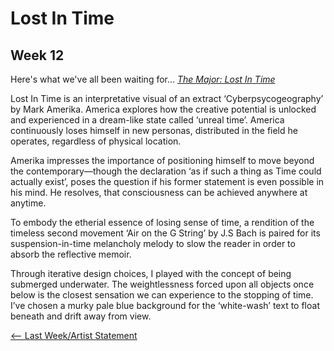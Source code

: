 # Lost In Time

## Week 12

Here's what we've all been waiting for... [*The Major: Lost In Time*](https://bridieotoole.github.io/codewords/week_12/LostInTime/)

Lost In Time is an interpretative visual of an extract ‘Cyberpsycogeography’ by Mark Amerika. America explores how the creative potential is unlocked and experienced in a dream-like state called ‘unreal time’. America continuously loses himself in new personas, distributed in the field he operates, regardless of physical location.

Amerika impresses the importance of positioning himself to move beyond the contemporary—though the declaration ‘as if such a thing as Time could actually exist’, poses the question if his former statement is even possible in his mind. He resolves, that consciousness can be achieved anywhere at anytime.

To embody the etherial essence of losing sense of time, a rendition of the timeless second movement ‘Air on the G String’ by J.S Bach is paired for its suspension-in-time melancholy melody to slow the reader in order to absorb the reflective memoir.

Through iterative design choices, I played with the concept of being submerged underwater. The weightlessness forced upon all objects once below is the closest sensation we can experience to the stopping of time. I’ve chosen a murky pale blue background for the ‘white-wash’ text to float beneath and drift away from view. 

<p align="center">

<a href='https://bridieotoole.github.io/codewords/week_11/'> <-- Last Week/Artist Statement </a>
  
</p>
